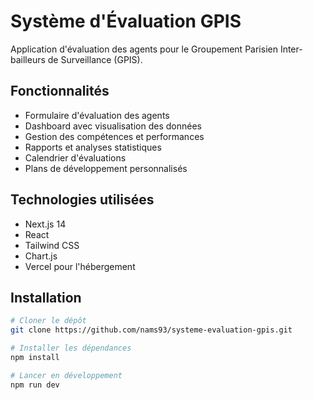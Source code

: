 # Système d'Évaluation GPIS

Application d'évaluation des agents pour le Groupement Parisien Inter-bailleurs de Surveillance (GPIS).

## Fonctionnalités

- Formulaire d'évaluation des agents
- Dashboard avec visualisation des données
- Gestion des compétences et performances
- Rapports et analyses statistiques
- Calendrier d'évaluations
- Plans de développement personnalisés

## Technologies utilisées

- Next.js 14
- React
- Tailwind CSS
- Chart.js
- Vercel pour l'hébergement

## Installation

```bash
# Cloner le dépôt
git clone https://github.com/nams93/systeme-evaluation-gpis.git

# Installer les dépendances
npm install

# Lancer en développement
npm run dev
